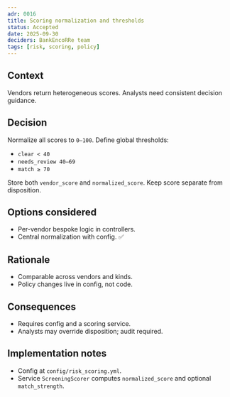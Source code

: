 ```yaml
---
adr: 0016
title: Scoring normalization and thresholds
status: Accepted
date: 2025-09-30
deciders: BankEncoRRe team
tags: [risk, scoring, policy]
---
```


## Context
Vendors return heterogeneous scores. Analysts need consistent decision guidance.

## Decision
Normalize all scores to `0–100`. Define global thresholds:
- `clear < 40`
- `needs_review 40–69`
- `match ≥ 70`

Store both `vendor_score` and `normalized_score`. Keep score separate from disposition.

## Options considered
- Per-vendor bespoke logic in controllers.
- Central normalization with config. ✅

## Rationale
- Comparable across vendors and kinds.
- Policy changes live in config, not code.

## Consequences
- Requires config and a scoring service.
- Analysts may override disposition; audit required.

## Implementation notes
- Config at `config/risk_scoring.yml`.
- Service `ScreeningScorer` computes `normalized_score` and optional `match_strength`.
